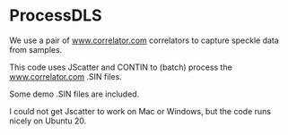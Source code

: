 # ProcessDLS
We use a pair of www.correlator.com correlators to capture speckle data from samples.

This code uses JScatter and CONTIN to (batch) process the www.correlator.com .SIN files.

Some demo .SIN files are included.

I could not get Jscatter to work on Mac or Windows, but the code runs nicely on Ubuntu 20.

